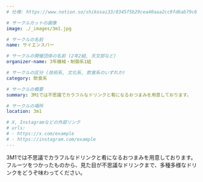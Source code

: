 ```yaml
---
# 仕様: https://www.notion.so/shikosai33/8345f5b29cea40aaa2cc9fd6ab79c6a6?pvs=4#5438a1577b604f39a67658a72f2283b8

# サークルカットの画像
image: ./_images/3m1.jpg

# サークルの名前
name: サイエンスバー

# サークルの開催団体の名前 (2年2組, 天文部など)
organizer-name: 3年機械・制御系1組

# サークルの区分 (技術系, 文化系, 飲食系のいずれか)
category: 飲食系

# サークルの概要
summary: 3M1では不思議でカラフルなドリンクと肴になるおつまみを用意しております。

# サークルの場所
location: 3m1

# X, Instagramなどの外部リンク
# urls:
# - https://x.com/example
# - https://instagram.com/example
---
```

3M1では不思議でカラフルなドリンクと肴になるおつまみを用意しております。<br>
フルーツをつかったものから、見た目が不思議なドリンクまで、多種多様なドリンクをどうぞ味わってください。
